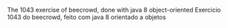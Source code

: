 The 1043 exercise of beecrowd, done with java 8 object-oriented
Exercicio 1043 do beecrowd, feito com java 8 orientado a objetos
